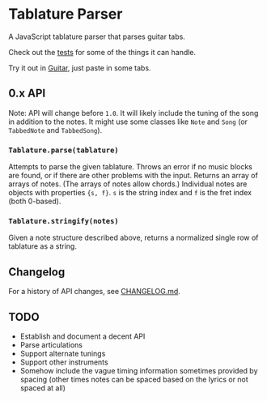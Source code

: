 # Tablature Parser

A JavaScript tablature parser that parses guitar tabs.

Check out the [tests](test/) for some of the things it can handle.

Try it out in [Guitar](https://github.com/1j01/guitar), just paste in some tabs.


## 0.x API

Note: API will change before `1.0`.
It will likely include the tuning of the song in addition to the notes.
It might use some classes like `Note` and `Song`
(or `TabbedNote` and `TabbedSong`).


### `Tablature.parse(tablature)`

Attempts to parse the given tablature.
Throws an error if no music blocks are found,
or if there are other problems with the input.
Returns an array of arrays of notes.
(The arrays of notes allow chords.)
Individual notes are objects with properties `{s, f}`.
`s` is the string index and `f` is the fret index (both 0-based).


### `Tablature.stringify(notes)`

Given a note structure described above,
returns a normalized single row of tablature as a string.

## Changelog

For a history of API changes, see [CHANGELOG.md](CHANGELOG.md).

## TODO

* Establish and document a decent API
* Parse articulations
* Support alternate tunings
* Support other instruments
* Somehow include the vague timing information sometimes provided by spacing
  (other times notes can be spaced based on the lyrics or not spaced at all)
